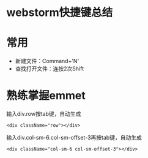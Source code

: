 # webstorm快捷键总结

# 常用

* 新建文件：Command+'N'
* 查找打开文件：连按2次Shift



# 熟练掌握emmet

输入div.row按tab键，自动生成

~~~
<div className="row"></div>
~~~

输入div.col-sm-6.col-sm-offset-3再按tab键，自动生成
~~~
<div className="col-sm-6 col-sm-offset-3"></div>
~~~
